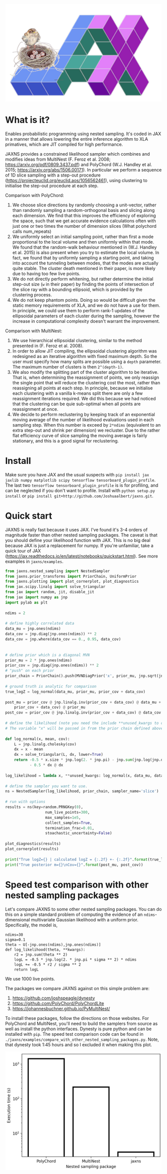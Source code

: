 ![JAXNS](./jaxns_logo.png)

# What is it?
Enables probabilistic programming using nested sampling. It's coded in JAX in a manner that allows lowering the entire inference algorithm to XLA primatives, which are JIT compiled for high performance. 

JAXNS provides a constrained likelihood sampler which combines and modifies ideas from MultiNest (F. Feroz et al. 2008; https://arxiv.org/pdf/0809.3437.pdf) and PolyChord (W.J. Handley et al. 2015; https://arxiv.org/abs/1506.00171).
In particular we perform a sequence of 1D slice sampling with a step-out procedure (https://projecteuclid.org/euclid.aos/1056562461), using clustering to initialise the step-out procedure at each step.

Comparison with PolyChord:
1. We choose slice directions by randomly choosing a unit-vector, rather than randomly sampling a random-orthogonal basis and slicing along each dimension. We find that this improves the efficiency of exploring the space, such that we get accurate evidence calculations often with just one or two times the number of dimension slices (What polychord calls num_repeats)
2. We uniformly select an initial sampling point, rather than first a mode proportional to the local volume and then uniformly within that mode. We found that the random-walk behaviour mentioned in (W.J. Handley et al. 2015) is also present when you try to estimate the local volume. In fact, we found that by uniformly sampling a starting point, and taking into account the tunneling between modes, that the modes are actually quite stable. The cluster death mentioned in their paper, is more likely due to having too few live points.
3. We do not directly perform whitening, but rather determine the initial step-out size (`w` in their paper) by finding the points of intersection of the slice ray with a bounding ellipsoid, which is provided by the clustering process.
4. We do not keep phantom points. Doing so would be difficult given the static memory requirements of XLA, and we do not have a use for them. In principle, we could use them to perform rank-1 updates of the ellipsoidal parameters of each cluster during the sampling, however the increase in computational complexity doesn't warrant the improvement.

Comparison with MultiNest:
1. We use hierarchical ellipsoidal clustering, similar to the method presented in (F. Feroz et al. 2008).
2. In order to allow JIT compiling, the ellipsoidal clustering algorithm was redesigned as an iterative algorithm with fixed maximum depth. So the user must specify how many splits are possible using a `depth` parameter. The maximum number of clusters is then `2^(depth-1)`.
3. We also modify the splitting part of the cluster algorithm to be iterative. That is, when determining the reassignment of points, we only reassign the single point that will reduce the clustering cost the most, rather than reassigning all points at each step. In principle, because we initialise each clustering with a vanilla k-means split there are only a few reassignment iterations required. We did this because we had noticed that the clustering can be quie sub-optimal when all points are reassignment at once.
4. We decide to perform reclustering by keeping track of an exponential moving average of the number of likelihood evaluations used in each sampling step. When this number is exceed by `2*ndims` (equivalent to an extra step-out and shrink per dimension) we recluster. Due to the  rather flat efficiency curve of slice sampling the moving average is fairly stationary, and this is a good signal for reclustering.

# Install
Make sure you have JAX and the usual suspects with `pip install jax jaxlib numpy matplotlib scipy tensorflow tensorboard_plugin_profile`. The last two `tensorflow tensorboard_plugin_profile` is is for profiling, and can be neglected if you don't want to profile.
Install with `python setup.py install` or `pip install git+http://github.com/Joshuaalbert/jaxns.git`.

# Quick start

JAXNS is really fast because it uses JAX. I've found it's 3-4 orders of magnitude faster than other nested sampling packages.
The caveat is that you should define your likelihood function with JAX. This is no big deal because JAX is just a replacement for numpy. 
If you're unfamiliar, take a quick tour of JAX (https://jax.readthedocs.io/en/latest/notebooks/quickstart.html).
See more examples in `jaxns/examples`.

```python
from jaxns.nested_sampling import NestedSampler
from jaxns.prior_transforms import PriorChain, UniformPrior
from jaxns.plotting import plot_cornerplot, plot_diagnostics
from jax.scipy.linalg import solve_triangular
from jax import random, jit, disable_jit
from jax import numpy as jnp
import pylab as plt

ndims = 2

# define highly correlated data
data_mu = jnp.ones(ndims)
data_cov = jnp.diag(jnp.ones(ndims)) ** 2
data_cov = jnp.where(data_cov == 0., 0.95, data_cov)


# define prior which is a diagonal MVN
prior_mu = 2 * jnp.ones(ndims)
prior_cov = jnp.diag(jnp.ones(ndims)) ** 2
# "push" on each prior
prior_chain = PriorChain().push(MVNDiagPrior('x', prior_mu, jnp.sqrt(jnp.diag(prior_cov))))

# ground truth is analytic for comparison
true_logZ = log_normal(data_mu, prior_mu, prior_cov + data_cov)

post_mu = prior_cov @ jnp.linalg.inv(prior_cov + data_cov) @ data_mu + data_cov @ jnp.linalg.inv(
    prior_cov + data_cov) @ prior_mu
post_cov = prior_cov @ jnp.linalg.inv(prior_cov + data_cov) @ data_cov

# define the likelihood (note you need the include **unused_kwargs to consume unused dummy variables)
# The variable "x" will be passed in from the prior chain defined above.

def log_normal(x, mean, cov):
    L = jnp.linalg.cholesky(cov)
    dx = x - mean
    dx = solve_triangular(L, dx, lower=True)
    return -0.5 * x.size * jnp.log(2. * jnp.pi) - jnp.sum(jnp.log(jnp.diag(L))) \
           - 0.5 * dx @ dx
  
log_likelihood = lambda x, **unused_kwargs: log_normal(x, data_mu, data_cov)

# define the sampler you want to use.
ns = NestedSampler(log_likelihood, prior_chain, sampler_name='slice')

# run with options
results = ns(key=random.PRNGKey(0),
                  num_live_points=300,
                  max_samples=1e5,
                  collect_samples=True,
                  termination_frac=0.01,
                  stoachastic_uncertainty=False)

plot_diagnostics(results)
plot_cornerplot(results)

print("True logZ={} | calculated logZ = {:.2f} +- {:.2f}".format(true_logZ, results.logZ, results.logZerr))
print("True posterior m={}\nCov={}".format(post_mu, post_cov))
```

# Speed test comparison with other nested sampling packages

Let's compare JAXNS to some other nested sampling packages. 
You can do this on a simple standard problem of computing the evidence of an `ndims`-dimensional multivariate Gaussian likelihood with a uniform prior.
Specifically, the model is,
```
ndims=30
sigma=0.1
theta ~ U[-jnp.ones(ndims),jnp.ones(ndims)]
def log_likelihood(theta, **kwargs):
    r2 = jnp.sum(theta ** 2)
    logL = -0.5 * jnp.log(2. * jnp.pi * sigma ** 2) * ndims
    logL += -0.5 * r2 / sigma ** 2
    return logL
```
We use 1000 live points.

The packages we compare JAXNS against on this simple problem are:
1. https://github.com/joshspeagle/dynesty
2. https://github.com/PolyChord/PolyChordLite
3. https://johannesbuchner.github.io/PyMultiNest/

To install these packages, follow the directions on those websites. For PolyChord and MultiNest, you'll need to build the samplers from source as well as install the python interfaces. Dynesty is pure python and can be installed with `pip`.
The speed test comparison code can be found in `./jaxns/examples/compare_with_other_nested_sampling_packages.py`.
Note, that dynesty took 1:45 hours and so I excluded it when making this plot.

![Speed Test Comparison](./speed_test.png)
